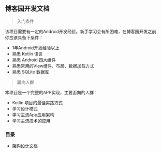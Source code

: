 ## 博客园开发文档

> 入门条件

该项目需要有一定的Android开发经验，新手学习会有所困难，在博客园开发之前你应该具备下条件：

- 1年Android开发经验以上
- 熟悉 Kotlin 语言
- 熟悉 Android 四大组件
- 熟悉常用的View组件、布局、数据加载方式
- 熟悉 SQLite 数据库

> 面向人群

本项目是一个完整的APP实现，主要面向的人群：

- Kotlin 项目的最佳实践方式
- 学习设计模式
- 学习主流App应用架构
- 学习主流技术的应用

### 目录

- [架构设计文档](Architecture.md)



